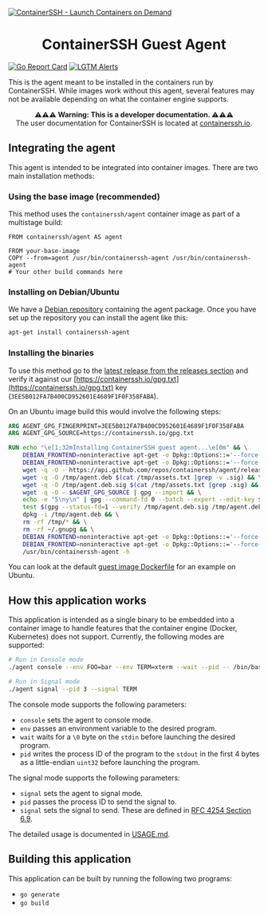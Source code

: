 [![ContainerSSH - Launch Containers on Demand](https://containerssh.github.io/images/logo-for-embedding.svg)](https://containerssh.io/)

<!--suppress HtmlDeprecatedAttribute -->
<h1 align="center">ContainerSSH Guest Agent</h1>

[![Go Report Card](https://goreportcard.com/badge/github.com/containerssh/agent?style=for-the-badge)](https://goreportcard.com/report/github.com/containerssh/agent)
[![LGTM Alerts](https://img.shields.io/lgtm/alerts/github/ContainerSSH/agent?style=for-the-badge)](https://lgtm.com/projects/g/ContainerSSH/agent/)

This is the agent meant to be installed in the containers run by ContainerSSH. While images work without this agent, several features may not be available depending on what the container engine supports. 

<p align="center"><strong>⚠⚠⚠ Warning: This is a developer documentation. ⚠⚠⚠</strong><br />The user documentation for ContainerSSH is located at <a href="https://containerssh.io">containerssh.io</a>.</p>

## Integrating the agent

This agent is intended to be integrated into container images. There are two main installation methods:

### Using the base image (recommended)

This method uses the `containerssh/agent` container image as part of a multistage build:

```
FROM containerssh/agent AS agent

FROM your-base-image
COPY --from=agent /usr/bin/containerssh-agent /usr/bin/containerssh-agent
# Your other build commands here
```

### Installing on Debian/Ubuntu

We have a [Debian repository](https://packages.containerssh.io) containing the agent package. Once you have set up the repository you can install the agent like this:

```bash
apt-get install containerssh-agent
```

### Installing the binaries

To use this method go to the [latest release from the releases section](https://github.com/ContainerSSH/agent/releases) and verify it against our [https://containerssh.io/gpg.txt](https://containerssh.io/gpg.txt) key (`3EE5B012FA7B400CD952601E4689F1F0F358FABA`).

On an Ubuntu image build this would involve the following steps:

```Dockerfile
ARG AGENT_GPG_FINGERPRINT=3EE5B012FA7B400CD952601E4689F1F0F358FABA
ARG AGENT_GPG_SOURCE=https://containerssh.io/gpg.txt

RUN echo "\e[1;32mInstalling ContainerSSH guest agent...\e[0m" && \
    DEBIAN_FRONTEND=noninteractive apt-get -o Dpkg::Options::='--force-confold' update && \
    DEBIAN_FRONTEND=noninteractive apt-get -o Dpkg::Options::='--force-confold' -fuy --allow-downgrades --allow-remove-essential --allow-change-held-packages install gpg && \
    wget -q -O - https://api.github.com/repos/containerssh/agent/releases/latest | grep browser_download_url | grep -e "agent_.*_linux_amd64.deb" | awk ' { print $2 } ' | sed -e 's/"//g' > /tmp/assets.txt && \
    wget -q -O /tmp/agent.deb $(cat /tmp/assets.txt |grep -v .sig) && \
    wget -q -O /tmp/agent.deb.sig $(cat /tmp/assets.txt |grep .sig) && \
    wget -q -O - $AGENT_GPG_SOURCE | gpg --import && \
    echo -e "5\ny\n" | gpg --command-fd 0 --batch --expert --edit-key $AGENT_GPG_FINGERPRINT trust && \
    test $(gpg --status-fd=1 --verify /tmp/agent.deb.sig /tmp/agent.deb | grep VALIDSIG | grep $AGENT_GPG_FINGERPRINT | wc -l) -eq 1 && \
    dpkg -i /tmp/agent.deb && \
    rm -rf /tmp/* && \
    rm -rf ~/.gnupg && \
    DEBIAN_FRONTEND=noninteractive apt-get -o Dpkg::Options::='--force-confold' -fuy --allow-downgrades --allow-remove-essential --allow-change-held-packages remove gpg && \
    DEBIAN_FRONTEND=noninteractive apt-get -o Dpkg::Options::='--force-confold' -y clean && \
    /usr/bin/containerssh-agent -h
```

You can look at the default [guest image Dockerfile](https://github.com/containerssh/guest-image) for an example on Ubuntu.

## How this application works

This application is intended as a single binary to be embedded into a container image to handle features that the container engine (Docker, Kubernetes) does not support. Currently, the following modes are supported:

```bash
# Run in Console mode
./agent console --env FOO=bar --env TERM=xterm --wait --pid -- /bin/bash

# Run in Signal mode
./agent signal --pid 3 --signal TERM
```

The console mode supports the following parameters:

- `console` sets the agent to console mode.
- `env` passes an environment variable to the desired program.
- `wait` waits for a `\0` byte on the `stdin` before launching the desired program.
- `pid` writes the process ID of the program to the `stdout` in the first 4 bytes as a little-endian `uint32` before launching the program.

The signal mode supports the following parameters:

- `signal` sets the agent to signal mode.
- `pid` passes the process ID to send the signal to.
- `signal` sets the signal to send. These are defined in [RFC 4254 Section 6.9](https://tools.ietf.org/html/rfc4254#section-6.9).

The detailed usage is documented in [USAGE.md](USAGE.md).

## Building this application

This application can be built by running the following two programs:

- `go generate`
- `go build `

